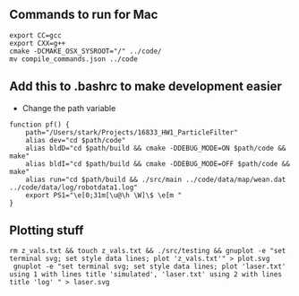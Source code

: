 ## Commands to run for Mac
```
export CC=gcc
export CXX=g++
cmake -DCMAKE_OSX_SYSROOT="/" ../code/ 
mv compile_commands.json ../code
```
## Add this to .bashrc to make development easier
* Change the path variable
```
function pf() {
	path="/Users/stark/Projects/16833_HW1_ParticleFilter"
	alias dev="cd $path/code"
	alias bldD="cd $path/build && cmake -DDEBUG_MODE=ON $path/code && make"
	alias bldI="cd $path/build && cmake -DDEBUG_MODE=OFF $path/code && make"
	alias run="cd $path/build && ./src/main ../code/data/map/wean.dat ../code/data/log/robotdata1.log"
	export PS1="\e[0;31m[\u@\h \W]\$ \e[m "
}
```

## Plotting stuff
```
rm z_vals.txt && touch z_vals.txt && ./src/testing && gnuplot -e "set terminal svg; set style data lines; plot 'z_vals.txt'" > plot.svg
 gnuplot -e "set terminal svg; set style data lines; plot 'laser.txt' using 1 with lines title 'simulated', 'laser.txt' using 2 with lines title 'log' " > laser.svg
```
